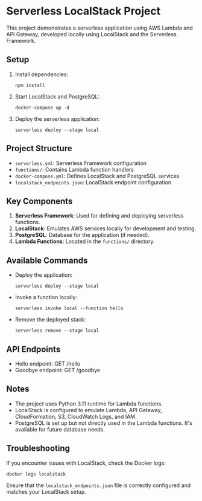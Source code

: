 # Serverless LocalStack Project

This project demonstrates a serverless application using AWS Lambda and API Gateway, developed locally using LocalStack and the Serverless Framework.

## Setup

1. Install dependencies:
   ```
   npm install
   ```

2. Start LocalStack and PostgreSQL:
   ```
   docker-compose up -d
   ```

3. Deploy the serverless application:
   ```
   serverless deploy --stage local
   ```

## Project Structure

- `serverless.yml`: Serverless Framework configuration
- `functions/`: Contains Lambda function handlers
- `docker-compose.yml`: Defines LocalStack and PostgreSQL services
- `localstack_endpoints.json`: LocalStack endpoint configuration

## Key Components

1. **Serverless Framework**: Used for defining and deploying serverless functions.
2. **LocalStack**: Emulates AWS services locally for development and testing.
3. **PostgreSQL**: Database for the application (if needed).
4. **Lambda Functions**: Located in the `functions/` directory.

## Available Commands

- Deploy the application:
  ```
  serverless deploy --stage local
  ```

- Invoke a function locally:
  ```
  serverless invoke local --function hello
  ```

- Remove the deployed stack:
  ```
  serverless remove --stage local
  ```

## API Endpoints

- Hello endpoint: GET /hello
- Goodbye endpoint: GET /goodbye

## Notes

- The project uses Python 3.11 runtime for Lambda functions.
- LocalStack is configured to emulate Lambda, API Gateway, CloudFormation, S3, CloudWatch Logs, and IAM.
- PostgreSQL is set up but not directly used in the Lambda functions. It's available for future database needs.

## Troubleshooting

If you encounter issues with LocalStack, check the Docker logs:
```
docker logs localstack
```

Ensure that the `localstack_endpoints.json` file is correctly configured and matches your LocalStack setup.
```
